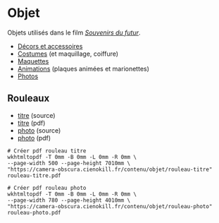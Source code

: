 # Objet


Objets utilisés dans le film [*Souvenirs du futur*](../ecriture/souvenirs-du-futur.md).

- [Décors et accessoires](decors-accessoires.md)
- [Costumes](costumes.md) (et maquillage, coiffure)
- [Maquettes](maquettes.md)
- [Animations](animations.md) (plaques animées et marionettes)
- [Photos](photos.md)

## Rouleaux

- [titre](rouleau-titre.md) (source)
- [titre](rouleau-titre.pdf) (pdf)
- [photo](rouleau-photo.md) (source)
- [photo](rouleau-photo.pdf) (pdf)

```
# Créer pdf rouleau titre
wkhtmltopdf -T 0mm -B 0mm -L 0mm -R 0mm \
--page-width 500 --page-height 7010mm \
"https://camera-obscura.cienokill.fr/contenu/objet/rouleau-titre" rouleau-titre.pdf

# Créer pdf rouleau photo
wkhtmltopdf -T 0mm -B 0mm -L 0mm -R 0mm \
--page-width 780 --page-height 4010mm \
"https://camera-obscura.cienokill.fr/contenu/objet/rouleau-photo" rouleau-photo.pdf
```
